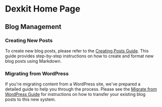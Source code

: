 # Dexkit Home Page

## Blog Management

### Creating New Posts

To create new blog posts, please refer to the [Creating Posts Guide](creatingposts.md). This guide provides step-by-step instructions on how to create and format new blog posts using Markdown.

### Migrating from WordPress

If you're migrating content from a WordPress site, we've prepared a detailed guide to help you through the process. Please see the [Migrate from WordPress Guide](migratefromwp.md) for instructions on how to transfer your existing blog posts to this new system.
